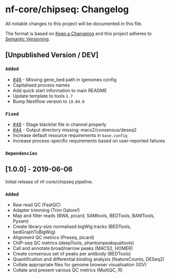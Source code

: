 # nf-core/chipseq: Changelog

All notable changes to this project will be documented in this file.

The format is based on [Keep a Changelog](http://keepachangelog.com/en/1.0.0/)
and this project adheres to [Semantic Versioning](http://semver.org/spec/v2.0.0.html).

## [Unpublished Version / DEV]

### `Added`

* [#46](https://github.com/nf-core/atacseq/issues/46) - Missing gene_bed path in igenomes config
* Capitalised process names
* Add quick start information to main README
* Update template to tools `1.7`
* Bump Nextflow version to `19.04.0`

### `Fixed`

* [#46](https://github.com/nf-core/atacseq/issues/46) - Stage blacklist file in channel properly
* [#44](https://github.com/nf-core/atacseq/issues/44) - Output directory missing: macs2/consensus/deseq2
* Increase default resource requirements in `base.config`
* Increase process-specific requirements based on user-reported failures

### `Dependencies`


## [1.0.0] - 2019-06-06

Initial release of nf-core/chipseq pipeline.

### `Added`

* Raw read QC (FastQC)
* Adapter trimming (Trim Galore!)
* Map and filter reads (BWA, picard, SAMtools, BEDTools, BAMTools, Pysam)
* Create library-size normalised bigWig tracks (BEDTools, bedGraphToBigWig)
* Alignment QC metrics (Preseq, picard)
* ChIP-seq QC metrics (deepTools, phantompeakqualtools)
* Call and annotate broad/narrow peaks (MACS2, HOMER)
* Create consensus set of peaks per antibody (BEDTools)
* Quantification and differential binding analysis (featureCounts, DESeq2)
* Collate appropriate files for genome browser visualisation (IGV)
* Collate and present various QC metrics (MultiQC, R)
